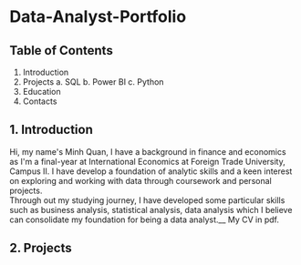 # Data-Analyst-Portfolio

## Table of Contents
  1. Introduction
  2. Projects
     a. SQL
     b. Power BI
     c. Python
  3. Education
  4. Contacts
## 1. Introduction
Hi, my name's Minh Quan, I have a background in finance and economics as I'm a final-year at International Economics at Foreign Trade University, Campus II. I have develop a foundation of analytic skills and a keen interest on exploring and working with data through coursework and personal projects. <br />
Through out my studying journey, I have developed some particular skills such as business analysis, statistical analysis, data analysis which I believe can consolidate my foundation for being a data analyst.__
My CV in pdf.
## 2. Projects
